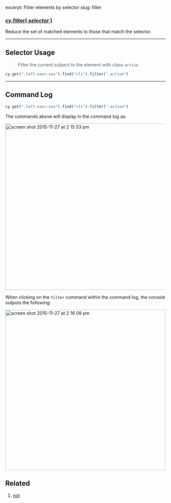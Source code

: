 excerpt: Filter elements by selector
slug: filter

### [cy.filter( *selector* )](#selector-usage)

Reduce the set of matched elements to those that match the selector.

***

## Selector Usage

> Filter the current subject to the element with class `active`.

```javascript
cy.get(".left-nav>.nav").find(">li").filter(".active")
```

***

## Command Log

```javascript
cy.get(".left-nav>.nav").find(">li").filter(".active")
```

The commands above will display in the command log as:

<img width="522" alt="screen shot 2015-11-27 at 2 15 53 pm" src="https://cloud.githubusercontent.com/assets/1271364/11447263/7176e824-9511-11e5-93cc-fa10b3b94482.png">

When clicking on the `filter` command within the command log, the console outputs the following:

<img width="503" alt="screen shot 2015-11-27 at 2 16 09 pm" src="https://cloud.githubusercontent.com/assets/1271364/11447266/74b643a4-9511-11e5-8b42-6f6dfbdfb2a8.png">

## Related
1. [not](/v1.0/docs/not)